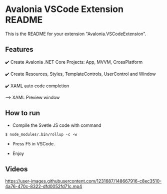 # Avalonia VSCode Extension README

This is the README for your extension "Avalonia.VSCodeExtension". 

## Features

:heavy_check_mark: Create Avalonia .NET Core Projects: App, MVVM, CrossPlatform

:heavy_check_mark: Create Resources, Styles, TemplateControls, UserControl and Window

:heavy_check_mark: XAML auto code completion 

 --> XAML Preview window

## How to run

* Compile the Svetle JS code with command
```
$ node_modules/.bin/rollup -c -w
```

* Press F5 in VSCode.

* Enjoy

## Videos

https://user-images.githubusercontent.com/1231687/148667916-c8ec3510-4a76-470c-8322-dfd0052fd71c.mp4


